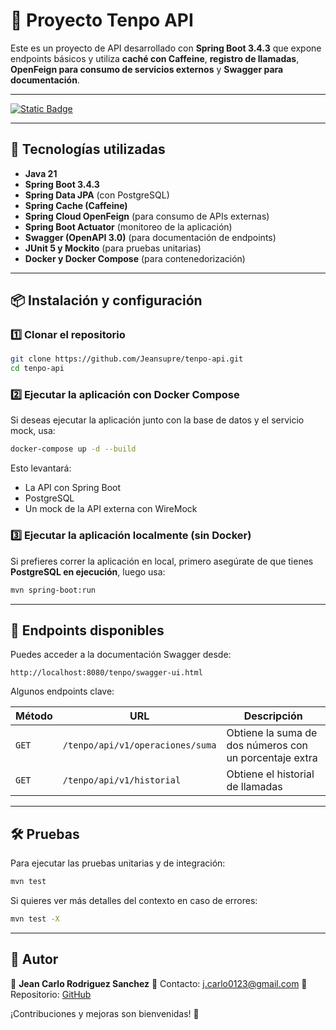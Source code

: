 # 📌 Proyecto Tenpo API

Este es un proyecto de API desarrollado con **Spring Boot 3.4.3** que expone endpoints básicos y utiliza **caché con Caffeine**, **registro de llamadas**, **OpenFeign para consumo de servicios externos** y **Swagger para documentación**.

---

[![Static Badge](https://img.shields.io/badge/Swagger-API%20Documentation-brightgreen)](http://localhost:8080/tenpo/swagger-ui/index.html#)

---

## 🚀 Tecnologías utilizadas

- **Java 21**
- **Spring Boot 3.4.3**
- **Spring Data JPA** (con PostgreSQL)
- **Spring Cache (Caffeine)**
- **Spring Cloud OpenFeign** (para consumo de APIs externas)
- **Spring Boot Actuator** (monitoreo de la aplicación)
- **Swagger (OpenAPI 3.0)** (para documentación de endpoints)
- **JUnit 5 y Mockito** (para pruebas unitarias)
- **Docker y Docker Compose** (para contenedorización)

---

## 📦 Instalación y configuración

### 1️⃣ **Clonar el repositorio**
```bash
git clone https://github.com/Jeansupre/tenpo-api.git
cd tenpo-api
```

### 2️⃣ **Ejecutar la aplicación con Docker Compose**
Si deseas ejecutar la aplicación junto con la base de datos y el servicio mock, usa:
```bash
docker-compose up -d --build
```
Esto levantará:
- La API con Spring Boot
- PostgreSQL
- Un mock de la API externa con WireMock

### 3️⃣ **Ejecutar la aplicación localmente (sin Docker)**
Si prefieres correr la aplicación en local, primero asegúrate de que tienes **PostgreSQL en ejecución**, luego usa:
```bash
mvn spring-boot:run
```

---

## 📖 Endpoints disponibles

Puedes acceder a la documentación Swagger desde:
```
http://localhost:8080/tenpo/swagger-ui.html
```

Algunos endpoints clave:

| Método  | URL | Descripción |
|---------|------------------------------|----------------|
| `GET`   | `/tenpo/api/v1/operaciones/suma` | Obtiene la suma de dos números con un porcentaje extra |
| `GET`   | `/tenpo/api/v1/historial` | Obtiene el historial de llamadas |

---

## 🛠️ Pruebas

Para ejecutar las pruebas unitarias y de integración:
```bash
mvn test
```
Si quieres ver más detalles del contexto en caso de errores:
```bash
mvn test -X
```

---

## 📌 Autor
👤 **Jean Carlo Rodriguez Sanchez**
📧 Contacto: [j.carlo0123@gmail.com](mailto:j.carlo0123@gmail.com)
📂 Repositorio: [GitHub](https://github.com/Jeansupre/api-tenpo)

¡Contribuciones y mejoras son bienvenidas! 🚀

